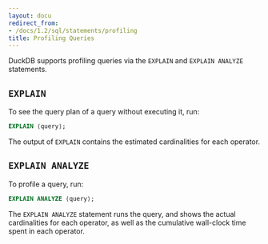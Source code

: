 ```yaml
---
layout: docu
redirect_from:
- /docs/1.2/sql/statements/profiling
title: Profiling Queries
---
```


DuckDB supports profiling queries via the `EXPLAIN` and `EXPLAIN ANALYZE` statements.

## `EXPLAIN`

To see the query plan of a query without executing it, run:

```sql
EXPLAIN ⟨query⟩;
```

The output of `EXPLAIN` contains the estimated cardinalities for each operator.

## `EXPLAIN ANALYZE`

To profile a query, run:

```sql
EXPLAIN ANALYZE ⟨query⟩;
```

The `EXPLAIN ANALYZE` statement runs the query, and shows the actual cardinalities for each operator,
as well as the cumulative wall-clock time spent in each operator.
